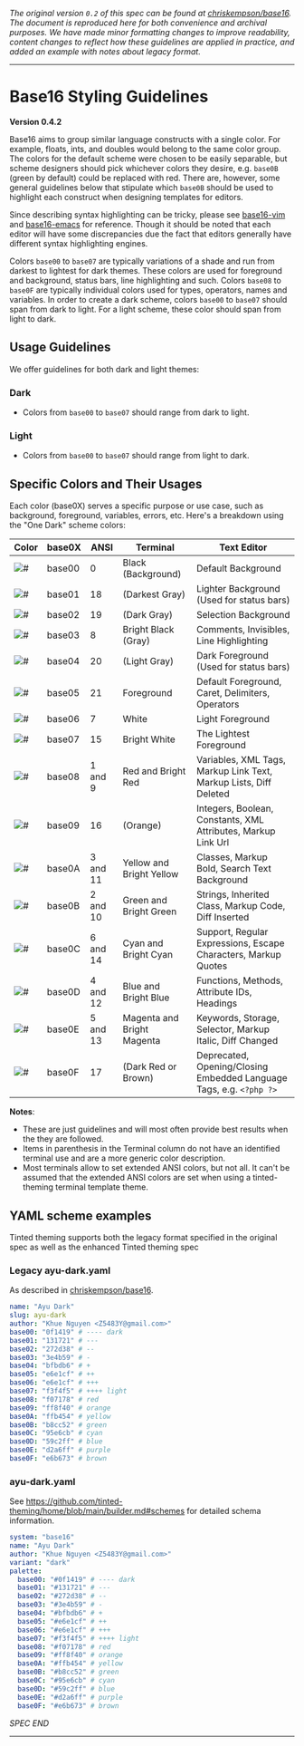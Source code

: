 _The original version `0.2` of this spec can be found at [chriskempson/base16](https://github.com/chriskempson/base16/blob/main/styling.md). The document is reproduced here for both convenience and archival purposes. We have made minor formatting changes to improve readability, content changes to reflect how these guidelines are applied in practice, and added an example with notes about legacy format._

---

# Base16 Styling Guidelines
**Version 0.4.2**

Base16 aims to group similar language constructs with a single color. For example, floats, ints, and doubles would belong to the same color group. The colors for the default scheme were chosen to be easily separable, but scheme designers should pick whichever colors they desire, e.g. `base0B` (green by default) could be replaced with red. There are, however, some general guidelines below that stipulate which `base0B` should be used to highlight each construct when designing templates for editors.

Since describing syntax highlighting can be tricky, please see [base16-vim](https://github.com/tinted-theming/base16-vim/) and [base16-emacs](https://github.com/tinted-theming/base16-emacs/) for reference. Though it should be noted that each editor will have some discrepancies due the fact that editors generally have different syntax highlighting engines.

Colors `base00` to `base07` are typically variations of a shade and run from darkest to lightest for dark themes. These colors are used for foreground and background, status bars, line highlighting and such. Colors `base08` to `base0F` are typically individual colors used for types, operators, names and variables. In order to create a dark scheme, colors `base00` to `base07` should span from dark to light. For a light scheme, these color should span from light to dark.

## Usage Guidelines

We offer guidelines for both dark and light themes:

### Dark

- Colors from `base00` to `base07` should range from dark to light.

### Light

- Colors from `base00` to `base07` should range from light to dark.

## Specific Colors and Their Usages

  Each color (base0X) serves a specific purpose or use case, such as background, foreground, variables, errors, etc. Here's a breakdown using the "One Dark" scheme colors:

| Color                                              | base0X   | ANSI     | Terminal                   | Text Editor |
| -------------------------------------------------- | -------  | -------- | -------------------------- | ----------- |
| ![#](https://placehold.co/25/282c34/000000?text=%2B) | base00 | 0        | Black (Background)         | Default Background |
| ![#](https://placehold.co/25/3f4451/000000?text=%2B) | base01 | 18       | (Darkest Gray)             | Lighter Background (Used for status bars) |
| ![#](https://placehold.co/25/4f5666/000000?text=%2B) | base02 | 19       | (Dark Gray)                | Selection Background |
| ![#](https://placehold.co/25/545862/000000?text=%2B) | base03 | 8        | Bright Black (Gray)        | Comments, Invisibles, Line Highlighting |
| ![#](https://placehold.co/25/9196a1/000000?text=%2B) | base04 | 20       | (Light Gray)               | Dark Foreground (Used for status bars) |
| ![#](https://placehold.co/25/abb2bf/000000?text=%2B) | base05 | 21       | Foreground                 | Default Foreground, Caret, Delimiters, Operators |
| ![#](https://placehold.co/25/e6e6e6/000000?text=%2B) | base06 | 7        | White                      | Light Foreground |
| ![#](https://placehold.co/25/ffffff/000000?text=%2B) | base07 | 15       | Bright White               | The Lightest Foreground |
| ![#](https://placehold.co/25/e06c75/000000?text=%2B) | base08 | 1 and 9  | Red and Bright Red         | Variables, XML Tags, Markup Link Text, Markup Lists, Diff Deleted |
| ![#](https://placehold.co/25/d19a66/000000?text=%2B) | base09 | 16       | (Orange)                   | Integers, Boolean, Constants, XML Attributes, Markup Link Url |
| ![#](https://placehold.co/25/e5c07b/000000?text=%2B) | base0A | 3 and 11 | Yellow and Bright Yellow   | Classes, Markup Bold, Search Text Background |
| ![#](https://placehold.co/25/98c379/000000?text=%2B) | base0B | 2 and 10 | Green and Bright Green     | Strings, Inherited Class, Markup Code, Diff Inserted |
| ![#](https://placehold.co/25/56b6c2/000000?text=%2B) | base0C | 6 and 14 | Cyan and Bright Cyan       | Support, Regular Expressions, Escape Characters, Markup Quotes |
| ![#](https://placehold.co/25/61afef/000000?text=%2B) | base0D | 4 and 12 | Blue and Bright Blue       | Functions, Methods, Attribute IDs, Headings |
| ![#](https://placehold.co/25/c678dd/000000?text=%2B) | base0E | 5 and 13 | Magenta and Bright Magenta | Keywords, Storage, Selector, Markup Italic, Diff Changed |
| ![#](https://placehold.co/25/be5046/000000?text=%2B) | base0F | 17       | (Dark Red or Brown)        | Deprecated, Opening/Closing Embedded Language Tags, e.g. `<?php ?>` |

**Notes**:

- These are just guidelines and will most often provide best results when the they are followed.
- Items in parenthesis in the Terminal column do not have an identified terminal use and are a more generic color description.
- Most terminals allow to set extended ANSI colors, but not all. It can't be assumed that the extended ANSI colors are set when using a tinted-theming terminal template theme.

## YAML scheme examples

Tinted theming supports both the legacy format specified in the original spec as well as the enhanced Tinted theming spec

### Legacy ayu-dark.yaml

As described in [chriskempson/base16](https://github.com/tinted-theming/home/blob/7c5b859b5ef07d40dd95c402c634b311ef66a0b6/styling.md).

```yaml
name: "Ayu Dark"
slug: ayu-dark
author: "Khue Nguyen <Z5483Y@gmail.com>"
base00: "0f1419" # ---- dark
base01: "131721" # ---
base02: "272d38" # --
base03: "3e4b59" # -
base04: "bfbdb6" # +
base05: "e6e1cf" # ++
base06: "e6e1cf" # +++
base07: "f3f4f5" # ++++ light
base08: "f07178" # red
base09: "ff8f40" # orange
base0A: "ffb454" # yellow
base0B: "b8cc52" # green
base0C: "95e6cb" # cyan
base0D: "59c2ff" # blue
base0E: "d2a6ff" # purple
base0F: "e6b673" # brown
```


### ayu-dark.yaml

See https://github.com/tinted-theming/home/blob/main/builder.md#schemes for detailed schema information.

```yaml
system: "base16"
name: "Ayu Dark"
author: "Khue Nguyen <Z5483Y@gmail.com>"
variant: "dark"
palette:
  base00: "#0f1419" # ---- dark
  base01: "#131721" # ---
  base02: "#272d38" # --
  base03: "#3e4b59" # -
  base04: "#bfbdb6" # +
  base05: "#e6e1cf" # ++
  base06: "#e6e1cf" # +++
  base07: "#f3f4f5" # ++++ light
  base08: "#f07178" # red
  base09: "#ff8f40" # orange
  base0A: "#ffb454" # yellow
  base0B: "#b8cc52" # green
  base0C: "#95e6cb" # cyan
  base0D: "#59c2ff" # blue
  base0E: "#d2a6ff" # purple
  base0F: "#e6b673" # brown
```

_SPEC END_

---
